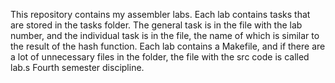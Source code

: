 This repository contains my assembler labs.
Each lab contains tasks that are stored in the tasks folder.
The general task is in the file with the lab number, and the individual task is in the file, the name of which is similar to the result of the hash function.
Each lab contains a Makefile, and if there are a lot of unnecessary files in the folder, the file with the src code is called lab.s
Fourth semester discipline.
